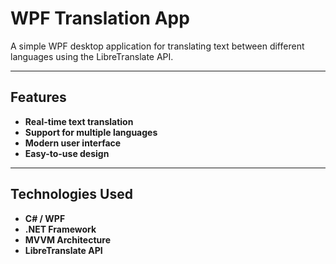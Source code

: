 # WPF Translation App

A simple WPF desktop application for translating text between different languages using the LibreTranslate API.

---

## Features

- **Real-time text translation**
- **Support for multiple languages**
- **Modern user interface**
- **Easy-to-use design**

---

## Technologies Used

- **C# / WPF**
- **.NET Framework**
- **MVVM Architecture**
- **LibreTranslate API**
